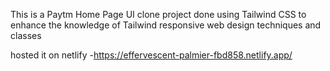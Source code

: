 This is a Paytm Home Page UI clone project done using Tailwind CSS to enhance the knowledge of Tailwind responsive web design techniques and classes 

hosted it on netlify -https://effervescent-palmier-fbd858.netlify.app/
